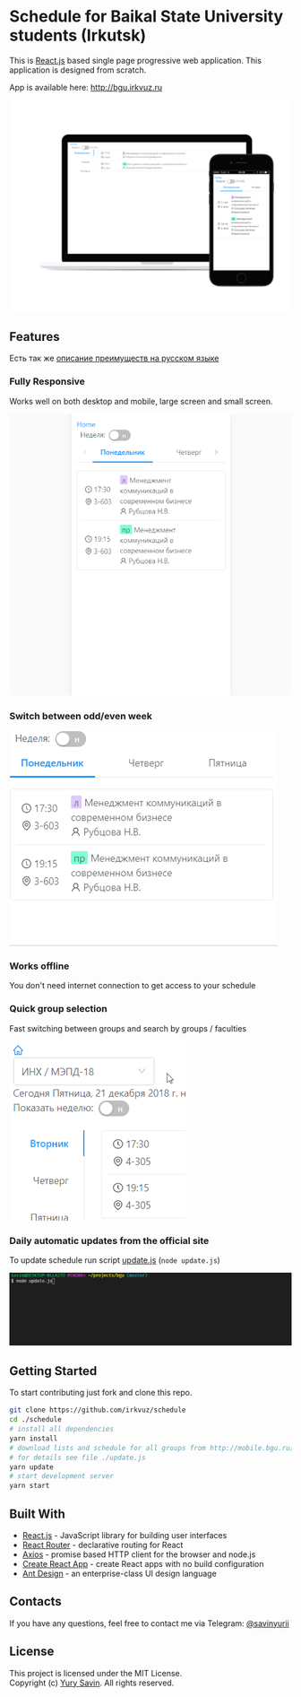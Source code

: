 # Schedule for Baikal State University students (Irkutsk)

This is [React.js](https://reactjs.org) based single page progressive web application. This application is designed from scratch.  

App is available here: http://bgu.irkvuz.ru  

[![Desktop and Mobile](docs/screenshots/1/4.png)](https://bgu.irkvuz.ru)

## Features

Есть так же [описание преимуществ на русском языке](docs/FEATURES.md)

### Fully Responsive

Works well on both desktop and mobile, large screen and small screen.

![Rotate example](docs/screenshots/rotate.gif)

### Switch between odd/even week

![Parity screenshot](docs/screenshots/parity.gif)

### Works offline

You don't need internet connection to get access to your schedule

### Quick group selection

Fast switching between groups and search by groups / faculties

![Select screenshot](docs/screenshots/select.gif)


### Daily automatic updates from the official site

To update schedule run script [update.js](./update.js) (`node update.js`)

![Update screenshot](docs/screenshots/update.gif)

## Getting Started

To start contributing just fork and clone this repo.

```sh
git clone https://github.com/irkvuz/schedule
cd ./schedule
# install all dependencies
yarn install
# download lists and schedule for all groups from http://mobile.bgu.ru/ to /public/data/ 
# for details see file ./update.js
yarn update
# start development server
yarn start
```

## Built With

* [React.js](https://github.com/facebook/react) - JavaScript library for building user interfaces
* [React Router](https://github.com/ReactTraining/react-router) - declarative routing for React
* [Axios](https://github.com/axios/axios) - promise based HTTP client for the browser and node.js
* [Create React App](https://github.com/facebook/create-react-app) - create React apps with no build configuration
* [Ant Design](https://github.com/ant-design/ant-design) - an enterprise-class UI design language


## Contacts

If you have any questions, feel free to contact me via Telegram: [@savinyurii](https://tele.click/savinyurii)

## License

This project is licensed under the MIT License.  
Copyright (c) [Yury Savin](http://baitun.github.io). All rights reserved.
